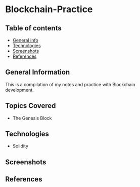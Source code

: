 # Blockchain-Practice

## Table of contents
* [General info](#general-info)
* [Technologies](#technologies)
* [Screenshots](#screenshots)
* [References](#references)


## General Information
This is a compilation of my notes and practice with Blockchain development.

## Topics Covered
- The Genesis Block 


## Technologies

- Solidity

## Screenshots 

## References
